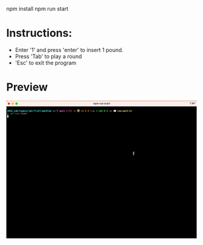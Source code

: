 npm install
npm run start

# Instructions:
- Enter '1' and press 'enter' to insert 1 pound.
- Press 'Tab' to play a round
- 'Esc' to exit the program

# Preview
![In action](fruit.gif)
